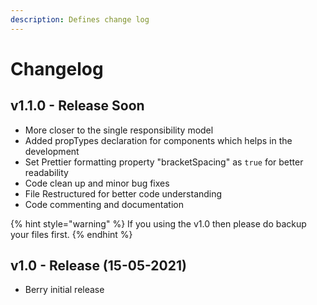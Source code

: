 ```yaml
---
description: Defines change log
---
```


# Changelog

## v1.1.0 - Release Soon

* More closer to the single responsibility model
* Added propTypes declaration for components which helps in the development
* Set Prettier formatting property "bracketSpacing" as `true` for better readability
* Code clean up and minor bug fixes
* File Restructured for better code understanding
* Code commenting and documentation

{% hint style="warning" %}
If you using the v1.0 then please do backup your files first.
{% endhint %}

## v1.0 - Release \(15-05-2021\)

* Berry initial release


